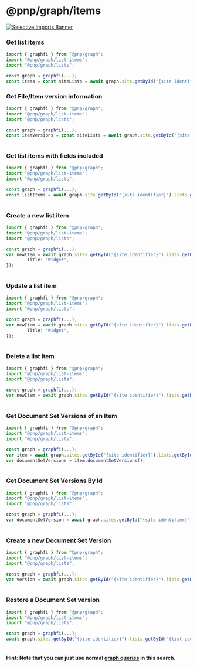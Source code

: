 # @pnp/graph/items

[![Selective Imports Banner](https://img.shields.io/badge/Selective%20Imports-informational.svg)](../concepts/selective-imports.md)  

### Get list items

```TypeScript
import { graphfi } from "@pnp/graph";
import "@pnp/graph/list-items";
import "@pnp/graph/lists";

const graph = graphfi(...);
const items = const siteLists = await graph.site.getById("{site identifier}").lists.getById("{list identifier}").items();

```

### Get File/Item version information

```TypeScript
import { graphfi } from "@pnp/graph";
import "@pnp/graph/list-items";
import "@pnp/graph/lists";

const graph = graphfi(...);
const itemVersions = const siteLists = await graph.site.getById("{site identifier}").lists.getById("{list identifier}").items.getById(1).versions();
   
```

### Get list items with fields included

```TypeScript
import { graphfi } from "@pnp/graph";
import "@pnp/graph/list-items";
import "@pnp/graph/lists";

const graph = graphfi(...);
const listItems = await graph.site.getById("{site identifier}").lists.getById("{list identifier}").items..expand("fields")();
   
```

### Create a new list item

```TypeScript
import { graphfi } from "@pnp/graph";
import "@pnp/graph/list-items";
import "@pnp/graph/lists";

const graph = graphfi(...);
var newItem = await graph.sites.getById("{site identifier}").lists.getById("{list identifier}").items.add({
        Title: "Widget",
});
   
```
### Update a list item

```TypeScript
import { graphfi } from "@pnp/graph";
import "@pnp/graph/list-items";
import "@pnp/graph/lists";

const graph = graphfi(...);
var newItem = await graph.sites.getById("{site identifier}").lists.getById("{list identifier}").items.getById("{item identifier}").update({
        Title: "Widget",
});
   
```

### Delete a list item

```TypeScript
import { graphfi } from "@pnp/graph";
import "@pnp/graph/list-items";
import "@pnp/graph/lists";

const graph = graphfi(...);
var newItem = await graph.sites.getById("{site identifier}").lists.getById("{list identifier}").items.getById("{item identifier}").delete();
   
```

### Get Document Set Versions of an Item

```TypeScript
import { graphfi } from "@pnp/graph";
import "@pnp/graph/list-items";
import "@pnp/graph/lists";

const graph = graphfi(...);
var item = await graph.sites.getById("{site identifier}").lists.getById("{list identifier}").items.getById("{item identifier}").documentSetVersions();
var documentSetVersions = item.documentSetVersions();
   
```

### Get Document Set Versions By Id

```TypeScript
import { graphfi } from "@pnp/graph";
import "@pnp/graph/list-items";
import "@pnp/graph/lists";

const graph = graphfi(...);
var documentSetVersion = await graph.sites.getById("{site identifier}").lists.getById("{list identifier}").items.getById("{item identifier}").documentSetVersions.getById("{document set version id}");
   
```

### Create a new Document Set Version

```TypeScript
import { graphfi } from "@pnp/graph";
import "@pnp/graph/list-items";
import "@pnp/graph/lists";

const graph = graphfi(...);
var version = await graph.sites.getById("{site identifier}").lists.getById("{list identifier}").items.getById("{item identifier}").documentSetVersions.add("New Comment");        
   
```

### Restore a Document Set version

```TypeScript
import { graphfi } from "@pnp/graph";
import "@pnp/graph/list-items";
import "@pnp/graph/lists";

const graph = graphfi(...);
await graph.sites.getById("{site identifier}").lists.getById("{list identifier}").items.getById("{item identifier}").documentSetVersions.getById("{document set version id}").restore();
   
```

#### Hint: Note that you can just use normal [graph queries](https://developer.microsoft.com/en-us/graph/graph-explorer) in this search.
